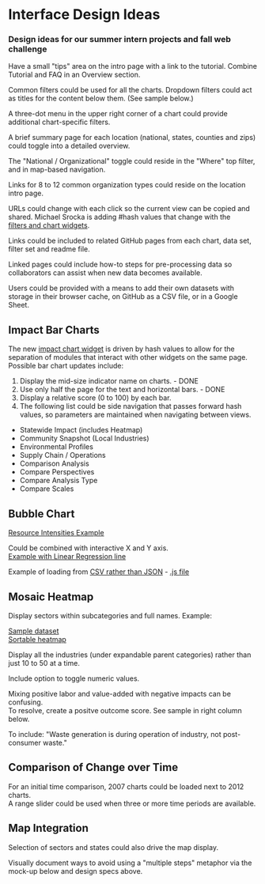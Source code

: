 
# Interface Design Ideas

### Design ideas for our summer intern projects and fall web challenge

Have a small "tips" area on the intro page with a link to the tutorial.
Combine Tutorial and FAQ in an Overview section.  

Common filters could be used for all the charts.  Dropdown filters could act as titles for the content below them. (See sample below.)  

A three-dot menu in the upper right corner of a chart could provide additional chart-specific filters.   

A brief summary page for each location (national, states, counties and zips) could toggle into a detailed overview.  

The "National / Organizational" toggle could reside in the "Where" top filter, and in map-based navigation.  

Links for 8 to 12 common organization types could reside on the location intro page.  

URLs could change with each click so the current view can be copied and shared. 
Michael Srocka is adding #hash values that change with the <a href="../io/charts" style="white-space: nowrap;">filters and chart widgets</a>.  

Links could be included to related GitHub pages from each chart, data set, filter set and readme file.  

Linked pages could include how-to steps for pre-processing data so collaborators can assist when new data becomes available.  

Users could be provided with a means to add their own datasets with storage in their browser cache, on GitHub as a CSV file, or in a Google Sheet.  


## Impact Bar Charts

The new <a href="../io/charts/sector_list_with_impact_chart.html#sectors=312120,31151A,312110,312130">impact chart widget</a> is driven by hash values to allow for the separation of modules that interact with other widgets on the same page. Possible bar chart updates include: 

1. Display the mid-size indicator name on charts. - DONE
2. Use only half the page for the text and horizontal bars. - DONE
3. Display a relative score (0 to 100) by each bar.
4. The following list could be side navigation that passes forward hash values, so parameters are maintained when navigating between views. 

- Statewide Impact (includes Heatmap)
- Community Snapshot (Local Industries)
- Environmental Profiles
- Supply Chain / Operations
- Comparison Analysis
- Compare Perspectives
- Compare Analysis Type
- Compare Scales

  


## Bubble Chart

[Resource Intensities Example](https://public.tableau.com/profile/john.sherwood#!/vizhome/USEEIOAnalysis/Dashboard1)

Could be combined with interactive X and Y axis.  
[Example with Linear Regression line](https://bl.ocks.org/mph006/e225e45e044dcf89c222)  

Example of loading from [CSV rather than JSON](https://model.earth/tw-charts/regression/index.html) - [.js file](https://model.earth/tw-charts/regression/js/regression.js)  


## Mosaic Heatmap

Display sectors within subcategories and full names.  Example:

[Sample dataset](https://model.earth/community/samples/dataset)  
[Sortable heatmap](https://model.earth/community/samples/dataset/sortable.html)  

Display all the industries (under expandable parent categories) rather than just 10 to 50 at a time.  

Include option to toggle numeric values. 

Mixing positive labor and value-added with negative impacts can be confusing.  
To resolve, create a positve outcome score. See sample in right column below.  

To include: "Waste generation is during operation of industry, not post-consumer waste."  


## Comparison of Change over Time

For an initial time comparison, 2007 charts could be loaded next to 2012 charts.  
A range slider could be used when three or more time periods are available.


## Map Integration

Selection of sectors and states could also drive the map display.

Visually document ways to avoid using a "multiple steps" metaphor via the mock-up below and design specs above. 

<!--
Show feedback button, etc.
Place "Feedback", Download" and "Print" icons in a top menu. 

## Operations vs Suppliers

Would it be more intitive to have the Operations on the left side?  

 


To follow up on:

Embeddable version:
https://model.earth/community/map/starter/embed.html 

When possible, pre-process chart data into a single CSV file. 

Note that "Supply Chain/Operations" button does not work on "Comparison Analysis"

Checkboxes can not be clicked on "Compare Perspectives" page.

Rename "Analysis Settings" to "More filters"

A slider could be used to compare change in 5 year steps. A means to set a range could be provided. 

Provide a means to project the most recent 5-year period before full data is available.  

We can provide easy starters by avoiding React for some of the modules.
The embed-map.js module is an example of loading dependent D3 and Leaflet javascript files.
-->


